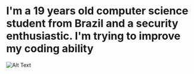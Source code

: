 # I'm a 19 years old computer science student from Brazil and a security enthusiastic. I'm trying to improve my coding ability
![Alt Text](https://media.giphy.com/media/vFKqnCdLPNOKc/giphy.gif)
